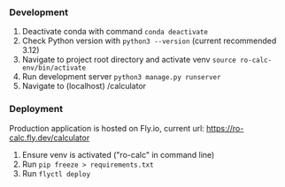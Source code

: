 ### Development

1. Deactivate conda with command ```conda deactivate```
2. Check Python version with ```python3 --version``` (current recommended 3.12)
3. Navigate to project root directory and activate venv ```source ro-calc-env/bin/activate```
4. Run development server ```python3 manage.py runserver```
5. Navigate to (localhost) /calculator

### Deployment

Production application is hosted on Fly.io, current url: 
https://ro-calc.fly.dev/calculator

1. Ensure venv is activated ("ro-calc" in command line)
2. Run ```pip freeze > requirements.txt```
3. Run ```flyctl deploy```